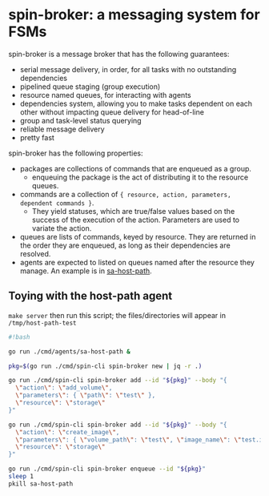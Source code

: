 # spin-broker: a messaging system for FSMs

spin-broker is a message broker that has the following guarantees:

- serial message delivery, in order, for all tasks with no outstanding dependencies
- pipelined queue staging (group execution)
- resource named queues, for interacting with agents
- dependencies system, allowing you to make tasks dependent on each other
  without impacting queue delivery for head-of-line
- group and task-level status querying
- reliable message delivery
- pretty fast

spin-broker has the following properties:

- packages are collections of commands that are enqueued as a group.
  - enqueuing the package is the act of distributing it to the resource queues.
- commands are a collection of `{ resource, action, parameters, dependent commands }`.
  - They yield statuses, which are true/false values based on the success of
    the execution of the action. Parameters are used to variate the action.
- queues are lists of commands, keyed by resource. They are returned in the
  order they are enqueued, as long as their dependencies are resolved.
- agents are expected to listed on queues named after the resource they manage.
  An example is in [sa-host-path](../agents/sa-host-path).

## Toying with the host-path agent

`make server` then run this script; the files/directories will appear in
`/tmp/host-path-test`

```bash
#!bash

go run ./cmd/agents/sa-host-path &

pkg=$(go run ./cmd/spin-cli spin-broker new | jq -r .)

go run ./cmd/spin-cli spin-broker add --id "${pkg}" --body "{
  \"action\": \"add_volume\",
  \"parameters\": { \"path\": \"test\" },
  \"resource\": \"storage\"
}"

go run ./cmd/spin-cli spin-broker add --id "${pkg}" --body "{
  \"action\": \"create_image\",
  \"parameters\": { \"volume_path\": \"test\", \"image_name\": \"test.img\", \"image_size\": \"50\" },
  \"resource\": \"storage\"
}"

go run ./cmd/spin-cli spin-broker enqueue --id "${pkg}"
sleep 1
pkill sa-host-path
```
